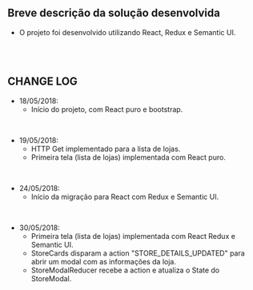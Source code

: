 ## Breve descrição da solução desenvolvida
* O projeto foi desenvolvido utilizando React, Redux e Semantic UI.

<br><br>

## CHANGE LOG

* 18/05/2018:
  * Início do projeto, com React puro e bootstrap.

<br>

* 19/05/2018:
  * HTTP Get implementado para a lista de lojas.
  * Primeira tela (lista de lojas) implementada com React puro.

<br>

* 24/05/2018:
  * Início da migração para React com Redux e Semantic UI.

<br>

* 30/05/2018:
  * Primeira tela (lista de lojas) implementada com React Redux e Semantic UI.
  * StoreCards disparam a action "STORE_DETAILS_UPDATED" para abrir um modal com as informações da loja.
  * StoreModalReducer recebe a action e atualiza o State do StoreModal.

<br>
